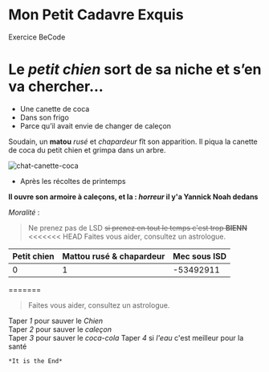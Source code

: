 # Mon Petit Cadavre Exquis
Exercice BeCode

# Le *petit chien* sort de sa **niche** et s’en va chercher…

* Une canette de coca
* Dans son frigo
* Parce qu’il avait envie de changer de caleçon

Soudain, un **matou** *rusé* et *chapardeur* fît son apparition. Il piqua la canette de coca du petit chien et grimpa dans un arbre.

![chat-canette-coca](https://encrypted-tbn0.gstatic.com/images?q=tbn:ANd9GcQMkNa4tZlvUMlYACROSdsGwC4FtKFkAfFDUijg77KCpd3UPLwi)

* Après les récoltes de printemps  

**Il ouvre son armoire à caleçons, et la : *horreur* il y'a Yannick Noah dedans**

*Moralité* :

>Ne prenez pas de LSD ~~si prenez en tout le temps c'est trop **BIENN**~~  
<<<<<<< HEAD
>Faites vous aider, consultez un astrologue.


| Petit chien  |  Mattou rusé & chapardeur | Mec sous lSD  |
|--------------|---------------------------|---------------|
|      0       |              1            |   -53492911   |

=======
>Faites vous aider, consultez un astrologue.  

Taper *1* pour sauver le *Chien*  
Taper *2* pour sauver le *caleçon*  
Taper *3* pour sauver le *coca-cola*
Taper *4* si *l'eau* c'est meilleur pour la santé

~~~~~ *FIN* ~~~~~  
*It is the End*
